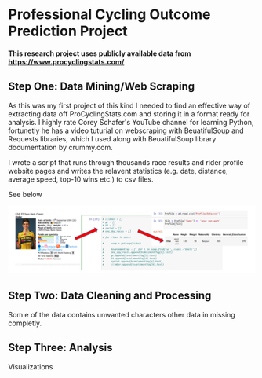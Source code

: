 Professional Cycling Outcome Prediction Project 
======================

#### This research project uses publicly available data from https://www.procyclingstats.com/ 

## Step One: Data Mining/Web Scraping

As this was my first project of this kind I needed to find an effective way of extracting data off ProCyclingStats.com and storing it in a format ready for analysis. I highly rate Corey Schafer's YouTube channel for learning Python, fortunetly he has a video tuturial on webscraping with BeuatifulSoup and Requests libraries, which I used along with BeuatifulSoup library documentation by crummy.com.

I wrote a script that runs through thousands race results and rider profile website pages and writes the relavent statistics (e.g. date, distance, average speed, top-10 wins etc.) to csv files.

See below 

![](images/Sraping_diagram.png)

## Step Two: Data Cleaning and Processing 

Som e of the data contains unwanted characters other data in missing completly.    




## Step Three: Analysis

Visualizations



